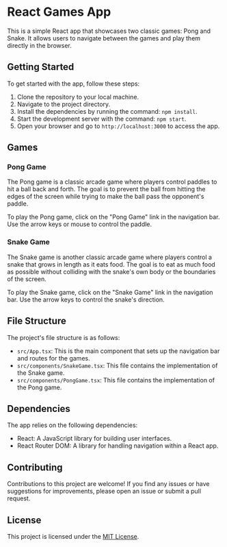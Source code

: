 # React Games App

This is a simple React app that showcases two classic games: Pong and Snake. It allows users to navigate between the games and play them directly in the browser.

## Getting Started

To get started with the app, follow these steps:

1. Clone the repository to your local machine.
2. Navigate to the project directory.
3. Install the dependencies by running the command: `npm install`.
4. Start the development server with the command: `npm start`.
5. Open your browser and go to `http://localhost:3000` to access the app.

## Games

### Pong Game

The Pong game is a classic arcade game where players control paddles to hit a ball back and forth. The goal is to prevent the ball from hitting the edges of the screen while trying to make the ball pass the opponent's paddle.

To play the Pong game, click on the "Pong Game" link in the navigation bar. Use the arrow keys or mouse to control the paddle.

### Snake Game

The Snake game is another classic arcade game where players control a snake that grows in length as it eats food. The goal is to eat as much food as possible without colliding with the snake's own body or the boundaries of the screen.

To play the Snake game, click on the "Snake Game" link in the navigation bar. Use the arrow keys to control the snake's direction.

## File Structure

The project's file structure is as follows:

- `src/App.tsx`: This is the main component that sets up the navigation bar and routes for the games.
- `src/components/SnakeGame.tsx`: This file contains the implementation of the Snake game.
- `src/components/PongGame.tsx`: This file contains the implementation of the Pong game.

## Dependencies

The app relies on the following dependencies:

- React: A JavaScript library for building user interfaces.
- React Router DOM: A library for handling navigation within a React app.

## Contributing

Contributions to this project are welcome! If you find any issues or have suggestions for improvements, please open an issue or submit a pull request.

## License

This project is licensed under the [MIT License](LICENSE).

